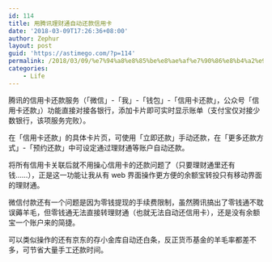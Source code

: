 ```yaml
---
id: 114
title: 用腾讯理财通自动还款信用卡
date: '2018-03-09T17:26:36+08:00'
author: Zephur
layout: post
guid: 'https://astimego.com/?p=114'
permalink: /2018/03/09/%e7%94%a8%e8%85%be%e8%ae%af%e7%90%86%e8%b4%a2%e9%80%9a%e8%87%aa%e5%8a%a8%e8%bf%98%e6%ac%be%e4%bf%a1%e7%94%a8%e5%8d%a1/
categories:
    - Life
---
```


腾讯的信用卡还款服务（「微信」-「我」-「钱包」-「信用卡还款」，公众号「信用卡还款」）功能直接对接各银行，添加卡片即可实时显示账单（支付宝仅对接少数银行，该项服务完败）。

在「信用卡还款」的具体卡片页，可使用「立即还款」手动还款，在「更多还款方式」-「预约还款」中可设定通过理财通等账户自动还款。

<!-- more -->

将所有信用卡关联后就不用操心信用卡的还款问题了（只要理财通里还有钱……），正是这一功能让我从有 web 界面操作更方便的余额宝转投只有移动界面的理财通。

微信付款还有一个问题是因为零钱提现的手续费限制，虽然腾讯搞出了零钱通不耽误薅羊毛，但零钱通无法直接转理财通（也就无法自动还信用卡），还是没有余额宝一个账户来的简捷。

可以类似操作的还有京东的存小金库自动还白条，反正货币基金的羊毛率都差不多，可节省大量手工还款时间。